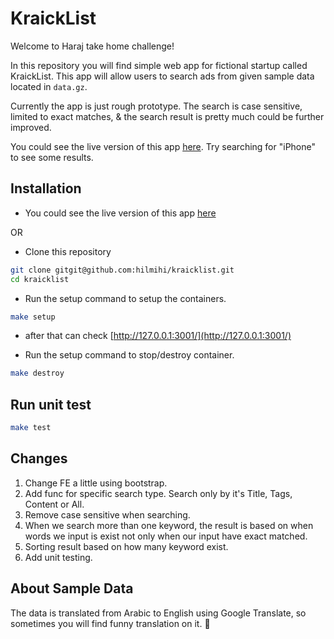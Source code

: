 # KraickList

Welcome to Haraj take home challenge!

In this repository you will find simple web app for fictional startup called KraickList. This app will allow users to search ads from given sample data located in `data.gz`.

Currently the app is just rough prototype. The search is case sensitive, limited to exact matches, & the search result is pretty much could be further improved.

You could see the live version of this app [here](https://guarded-bastion-39032.herokuapp.com/). Try searching for "iPhone" to see some results.

## Installation

- You could see the live version of this app [here](https://guarded-bastion-39032.herokuapp.com/)

OR

- Clone this repository

```bash
git clone gitgit@github.com:hilmihi/kraicklist.git
cd kraicklist
```

- Run the setup command to setup the containers.

```bash
make setup
```

- after that can check [http://127.0.0.1:3001/](http://127.0.0.1:3001/)

- Run the setup command to stop/destroy container.

```bash
make destroy
```

## Run unit test

```bash
make test
```

## Changes

1. Change FE a little using bootstrap.
2. Add func for specific search type. Search only by it's Title, Tags, Content or All.
3. Remove case sensitive when searching.
4. When we search more than one keyword, the result is based on when words we input is exist not only when our input have exact matched.
5. Sorting result based on how many keyword exist.
6. Add unit testing.

## About Sample Data

The data is translated from Arabic to English using Google Translate, so sometimes you will find funny translation on it. 🤣
